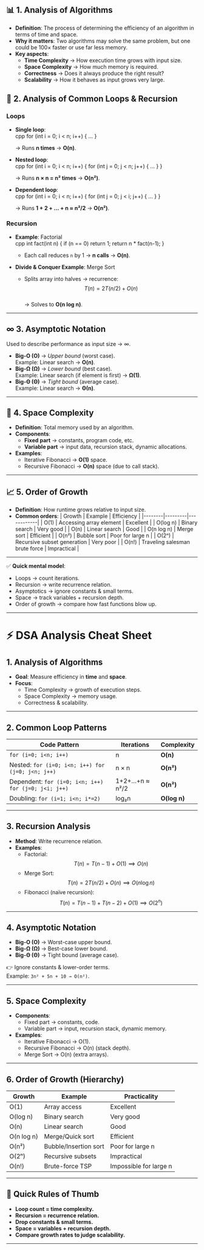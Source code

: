## 📊 1. Analysis of Algorithms
- **Definition**: The process of determining the efficiency of an algorithm in terms of time and space.
- **Why it matters**: Two algorithms may solve the same problem, but one could be 100× faster or use far less memory.
- **Key aspects**:
  - **Time Complexity** → How execution time grows with input size.
  - **Space Complexity** → How much memory is required.
  - **Correctness** → Does it always produce the right result?
  - **Scalability** → How it behaves as input grows very large.

## 🔁 2. Analysis of Common Loops & Recursion
### Loops
- **Single loop**:  
  cpp
  for (int i = 0; i < n; i++) { ... }
  
  → Runs **n times** → **O(n)**.
- **Nested loop**:  
  cpp
  for (int i = 0; i < n; i++) {
      for (int j = 0; j < n; j++) { ... }
  }
 
  → Runs **n × n = n² times** → **O(n²)**.
- **Dependent loop**:  
 cpp
  for (int i = 0; i < n; i++) {
      for (int j = 0; j < i; j++) { ... }
  }
 
  → Runs **1 + 2 + … + n ≈ n²/2** → **O(n²)**.

### Recursion
- **Example**: Factorial  
  cpp
  int fact(int n) {
      if (n == 0) return 1;
      return n * fact(n-1);
  }
 
  - Each call reduces `n` by 1 → **n calls** → **O(n)**.
- **Divide & Conquer Example**: Merge Sort  
  - Splits array into halves → recurrence:  
    $$T(n) = 2T(n/2) + O(n)$$  
    → Solves to **O(n log n)**.

---

## ∞ 3. Asymptotic Notation
Used to describe performance as input size → ∞.

- **Big-O (O)** → *Upper bound* (worst case).  
  Example: Linear search → **O(n)**.
- **Big-Ω (Ω)** → *Lower bound* (best case).  
  Example: Linear search (if element is first) → **Ω(1)**.
- **Big-Θ (Θ)** → *Tight bound* (average case).  
  Example: Linear search → **Θ(n)**.

---

## 💾 4. Space Complexity
- **Definition**: Total memory used by an algorithm.
- **Components**:
  - **Fixed part** → constants, program code, etc.
  - **Variable part** → input data, recursion stack, dynamic allocations.
- **Examples**:
  - Iterative Fibonacci → **O(1)** space.
  - Recursive Fibonacci → **O(n)** space (due to call stack).

---

## 📈 5. Order of Growth
- **Definition**: How runtime grows relative to input size.
- **Common orders**:
  | Growth | Example | Efficiency |
  |--------|---------|------------|
  | O(1)   | Accessing array element | Excellent |
  | O(log n) | Binary search | Very good |
  | O(n)   | Linear search | Good |
  | O(n log n) | Merge sort | Efficient |
  | O(n²)  | Bubble sort | Poor for large n |
  | O(2ⁿ)  | Recursive subset generation | Very poor |
  | O(n!)  | Traveling salesman brute force | Impractical |

---

✅ **Quick mental model**:  
- Loops → count iterations.  
- Recursion → write recurrence relation.  
- Asymptotics → ignore constants & small terms.  
- Space → track variables + recursion depth.  
- Order of growth → compare how fast functions blow up.

---

# ⚡ DSA Analysis Cheat Sheet

## 1. Analysis of Algorithms
- **Goal**: Measure efficiency in **time** and **space**.
- **Focus**:  
  - Time Complexity → growth of execution steps.  
  - Space Complexity → memory usage.  
  - Correctness & scalability.

---

## 2. Common Loop Patterns
| Code Pattern | Iterations | Complexity |
|--------------|------------|------------|
| `for (i=0; i<n; i++)` | n | **O(n)** |
| Nested: `for (i=0; i<n; i++) for (j=0; j<n; j++)` | n × n | **O(n²)** |
| Dependent: `for (i=0; i<n; i++) for (j=0; j<i; j++)` | 1+2+…+n ≈ n²/2 | **O(n²)** |
| Doubling: `for (i=1; i<n; i*=2)` | log₂n | **O(log n)** |

---

## 3. Recursion Analysis
- **Method**: Write recurrence relation.
- **Examples**:
  - Factorial:  
    $$T(n) = T(n-1) + O(1) \implies O(n)$$
  - Merge Sort:  
    $$T(n) = 2T(n/2) + O(n) \implies O(n \log n)$$
  - Fibonacci (naïve recursion):  
    $$T(n) = T(n-1) + T(n-2) + O(1) \implies O(2^n)$$

---

## 4. Asymptotic Notation
- **Big-O (O)** → Worst-case upper bound.  
- **Big-Ω (Ω)** → Best-case lower bound.  
- **Big-Θ (Θ)** → Tight bound (average case).  

👉 Ignore constants & lower-order terms.  
Example: `3n² + 5n + 10 → O(n²)`.

---

## 5. Space Complexity
- **Components**:
  - Fixed part → constants, code.  
  - Variable part → input, recursion stack, dynamic memory.
- **Examples**:
  - Iterative Fibonacci → O(1).  
  - Recursive Fibonacci → O(n) (stack depth).  
  - Merge Sort → O(n) (extra arrays).

---

## 6. Order of Growth (Hierarchy)
| Growth | Example | Practicality |
|--------|---------|--------------|
| O(1)   | Array access | Excellent |
| O(log n) | Binary search | Very good |
| O(n)   | Linear search | Good |
| O(n log n) | Merge/Quick sort | Efficient |
| O(n²)  | Bubble/Insertion sort | Poor for large n |
| O(2ⁿ)  | Recursive subsets | Impractical |
| O(n!)  | Brute-force TSP | Impossible for large n |

---

## 🔑 Quick Rules of Thumb
- **Loop count = time complexity.**
- **Recursion = recurrence relation.**
- **Drop constants & small terms.**
- **Space = variables + recursion depth.**
- **Compare growth rates to judge scalability.**

---
